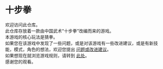 # 十步拳
欢迎访问此仓库。  
此仓库存放着一款由中国武术“十步拳”改编而来的游戏。  
本游戏的核心玩法是猜拳。  
如果您在该游戏中发现了一些问题，或是对该游戏有一些改进建议，或是有新技能，模式，角色的想法，欢迎您提出 [问题或改进建议](https://github.com/Tr4velt0Here/shibuquan/issues/new/choose)。  
如果想现在就浏览游戏规则，请转到 [此处](https://github.com/Tr4velt0Here/shibuquan/blob/main/%E5%8D%81%E6%AD%A5%E6%8B%B3%E5%B1%95%E7%A4%BA.md)。  
感谢您的观看。
